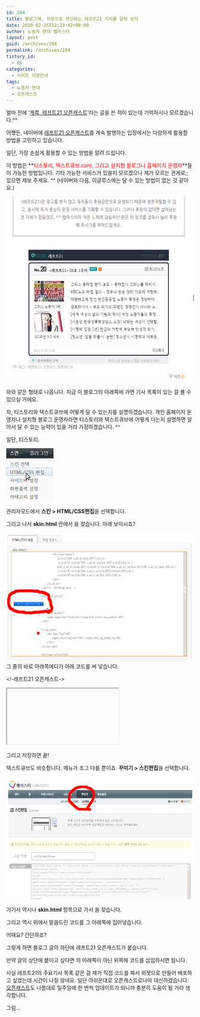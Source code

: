 ```yaml
---
id: 204
title: 블로그에, 자동으로 갱신되는 레프트21 기사를 달아 보자
date: 2010-02-25T12:23:42+00:00
author: 노동자 연대 웹마스터
layout: post
guid: /archives/204
permalink: /archives/204
tistory_id:
  - 66
categories:
  - 사이트 이용안내
tags:
  - 노동자 연대
  - 오픈캐스트
---
```

얼마 전에 ‘<a href="/55" target="_blank" class="broken_link">계륵, 레프트21 오픈캐스트</a>‘라는 글을 쓴 적이 있는데 기억하시나 모르겠습니다.^^

어쨌든, 네이버에 <a target="_blank" href="http://opencast.naver.com/LE759">레프트21 오픈캐스트</a>를 계속 발행하는 입장에서는 다양하게 활용할 방법을 고민하고 있습니다.

일단, 가장 손쉽게 활용할 수 있는 방법을 알려 드립니다. 

이 방법은 **<font class="Apple-style-span" color="#ff0000">티스토리, 텍스트큐브.com, 그리고 설치형 블로그나 홈페이지 운영자</font>**들이 가능한 방법입니다. 기타 가능한 서비스가 있을지 모르겠으나 제가 모르는 관게로;; 있으면 제보 주세요. ^^ (네이버와 다음, 이글루스에는 달 수 있는 방법이 없는 것 같아요.)

<img src="/wp-content/uploads/1/cfile10.uf.1962AD4A4D0847451EC374.png" class="aligncenter" width="580" height="498" alt="" />

와와 같은 형태로 나옵니다. 지금 이 블로그의 아래쪽에 가면 기사 목록이 있는 걸 볼 수 있으실 거에요.

자, 티스토리와 텍스트큐브에 어떻게 달 수 있는지를 설명하겠습니다. 개인 홈페이지 운영자나 설치형 블로그 운영자라면 티스토리와 텍스트큐브에 어떻게 다는지 설명하면 알아서 달 수 있는 능력이 있을 거라 가정하겠습니다. ^^

일단, 티스토리.

<img src="/wp-content/uploads/1/cfile7.uf.111D894D4D08474526FAF2.png" class="aligncenter" width="127" height="142" alt="" />

관리자모드에서 <span style="font-weight: bold;">스킨 > HTML/CSS편집</span>을 선택합니다.

그리고 나서 <span style="font-weight: bold;">skin.html</span> 칸에서 <span style="font-weight: bold;"><a href="/wp-content/uploads/1/" /></a></span>을 찾습니다. 아래 보이시죠?

<img src="/wp-content/uploads/1/cfile23.uf.1660964A4D0847462DA6F4.png" class="aligncenter" width="580" height="346" alt="" />그 줄의 바로 아래쪽에다가 아래 코드를 써 넣습니다.

<!-레프트21 오픈캐스트->  
<div style=”text-align:center”>  
<iframe title=”레프트21 오픈캐스트”
  
style=”margin: 0px auto;” name=”opencastframe” id=”opencastframe”
  
src=”http://widget.webtools.kr/opencast\_em.php?id=LE759&index=&is\_footer=1&is_feed=0&feed=”
  
width=”475&#8243; height=”336&#8243; border=”0&#8243; frameborder=”0&#8243; scrolling=”no”
  
marginheight=”0&#8243; marginwidth=”0&#8243;
  
allowtransparency=”true”></iframe>  
</div>

그리고 저장하면 끝!

텍스트큐브도 비슷합니다. 메뉴가 조그 다를 뿐이죠. <span style="font-weight: bold;">꾸미기 > 스킨편집</span>을 선택합니다.

<img src="/wp-content/uploads/1/cfile4.uf.2002FD564D0847452F8B3C.png" class="aligncenter" width="580" height="330" alt="" />

거기서 역시나 <span style="font-weight: bold;">skin.html</span> 항목으로 가서 <span style="font-weight: bold;"><a href="/wp-content/uploads/1/" /></a></span>을 찾습니다.

그리고 역시 위에서 말씀드린 코드를 그 아래쪽에 집어넣습니다.

어때요? 간단하죠?

그렇게 하면 블로그 글의 하단에 레프트21 오픈캐스트가 붙습니다.

만약 글의 상단에 붙이고 싶다면 <span style="font-weight: bold;"><a href="/wp-content/uploads/1/" /></a></span>의 아래쪽이 아닌 위쪽에 코드를 삽입하시면 됩니다.

사실 레프트21의 주요기사 목록 같은 걸 제가 직접 코드를 짜서 위젯으로 만들어 배포하고 싶었는데 시간이 나질 않네요. 일단 아쉬운대로 오픈캐스트로나마 대신하겠습니다. <a target="_blank" href="http://opencast.naver.com/LE759">오픈캐스트</a>도 나름대로 일주일에 한 번씩 업데이트가 되니까 충분히 도움이 될 거라 생각합니다.

그럼&#8230;